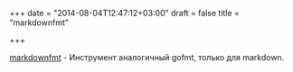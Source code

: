 +++
date = "2014-08-04T12:47:12+03:00"
draft = false
title = "markdownfmt"

+++

<p><a href="https://github.com/shurcooL/markdownfmt">markdownfmt</a>&nbsp;- Инструмент аналогичный gofmt, только для markdown.</p>

